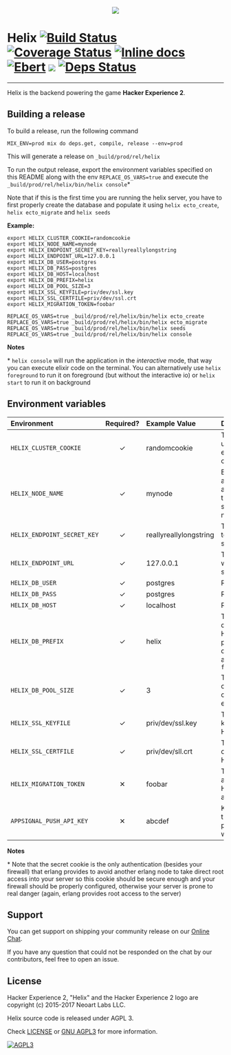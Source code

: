 <p align="center"><img src="help/logo.png" /></p>


# Helix [![Build Status](https://ci.hackerexperience.com/buildStatus/icon?job=HackerExperience/Helix/master)](https://ci.hackerexperience.com/job/HackerExperience/job/Helix/job/master) [![Coverage Status](https://coveralls.io/repos/github/HackerExperience/Helix/badge.svg?branch=master)](https://coveralls.io/github/HackerExperience/Helix?branch=master) [![Inline docs](http://inch-ci.org/github/HackerExperience/Helix.svg)](http://inch-ci.org/github/HackerExperience/Helix) [![Ebert](https://ebertapp.io/github/HackerExperience/Helix.svg)](https://ebertapp.io/github/HackerExperience/Helix) ![](https://tokei.rs/b1/github/hackerexperience/helix) [![Deps Status](https://beta.hexfaktor.org/badge/all/github/hackerexperience/helix.svg)](https://beta.hexfaktor.org/github/hackerexperience/helix)
---

Helix is the backend powering the game **Hacker Experience 2**.

## Building a release
To build a release, run the following command

```
MIX_ENV=prod mix do deps.get, compile, release --env=prod
```

This will generate a release on `_build/prod/rel/helix`

To run the output release, export the environment variables specified on this
README along with the env `REPLACE_OS_VARS=true` and execute the
`_build/prod/rel/helix/bin/helix console`*

Note that if this is the first time you are running the helix server, you have
to first properly create the database and populate it using `helix ecto_create`,
`helix ecto_migrate` and `helix seeds`

**Example:**
```
export HELIX_CLUSTER_COOKIE=randomcookie
export HELIX_NODE_NAME=mynode
export HELIX_ENDPOINT_SECRET_KEY=reallyreallylongstring
export HELIX_ENDPOINT_URL=127.0.0.1
export HELIX_DB_USER=postgres
export HELIX_DB_PASS=postgres
export HELIX_DB_HOST=localhost
export HELIX_DB_PREFIX=helix
export HELIX_DB_POOL_SIZE=3
export HELIX_SSL_KEYFILE=priv/dev/ssl.key
export HELIX_SSL_CERTFILE=priv/dev/ssl.crt
export HELIX_MIGRATION_TOKEN=foobar

REPLACE_OS_VARS=true _build/prod/rel/helix/bin/helix ecto_create
REPLACE_OS_VARS=true _build/prod/rel/helix/bin/helix ecto_migrate
REPLACE_OS_VARS=true _build/prod/rel/helix/bin/helix seeds
REPLACE_OS_VARS=true _build/prod/rel/helix/bin/helix console
```

**Notes**

\* `helix console` will run the application in the _interactive_ mode, that way
you can execute elixir code on the terminal. You can alternatively use
`helix foreground` to run it on foreground (but without the interactive io) or
`helix start` to run it on background

## Environment variables

| Environment | Required? | Example Value | Description |
|:-- |:--:|:-- |:-- |
|`HELIX_CLUSTER_COOKIE`| ✓ | randomcookie | The secret cookie used to authenticate erlang nodes on a cluster* |
|`HELIX_NODE_NAME`| ✓ | mynode | Each erlang node on a cluster must have a different name; this name is used solely to identify the node on the cluster |
|`HELIX_ENDPOINT_SECRET_KEY`| ✓ | reallyreallylongstring | The secret key used to encrypt the session token |
|`HELIX_ENDPOINT_URL`| ✓ | 127.0.0.1 | The hostname where the Helix server will run |
|`HELIX_DB_USER`| ✓ | postgres | RDBMS username |
|`HELIX_DB_PASS`| ✓ | postgres | RDBMS password |
|`HELIX_DB_HOST`| ✓ | localhost | RDBMS hostname |
|`HELIX_DB_PREFIX`| ✓ | helix | The prefix for the databases used on Helix. Eg: if the prefix is `foobar`, the database for accounts will be `foobar_prod_account` |
|`HELIX_DB_POOL_SIZE`| ✓ | 3 | The amount of connections constantly open for each database |
|`HELIX_SSL_KEYFILE`| ✓ | priv/dev/ssl.key | The path for the keyfile used on HTTPS connections |
|`HELIX_SSL_CERTFILE`| ✓ | priv/dev/sll.crt | The path for the certificate used on HTTPS connections |
|`HELIX_MIGRATION_TOKEN`| ✕ | foobar | Token used to authenticate HEBornMigration application exports |
|`APPSIGNAL_PUSH_API_KEY`| ✕ | abcdef | Key for AppSignal. If this env is not provided, AppSignal won't log errors |

**Notes**

\* Note that the secret cookie is the only authentication (besides your firewall) that erlang provides to avoid another erlang node to take direct root access into your server so this cookie should be secure enough and your firewall should be properly configured, otherwise your server is prone to real danger (again, erlang provides root access to the server)


## Support
You can get support on shipping your community release on our [Online Chat](https://chatops.hackerexperience.com/).

If you have any question that could not be responded on the chat by our
contributors, feel free to open an issue.

## License
Hacker Experience 2, "Helix" and the Hacker Experience 2 logo are copyright (c)
2015-2017 Neoart Labs LLC.

Helix source code is released under AGPL 3.

Check [LICENSE](LICENSE) or [GNU AGPL3](https://www.gnu.org/licenses/agpl-3.0.en.html)
for more information.

[![AGPL3](https://www.gnu.org/graphics/agplv3-88x31.png)](https://www.gnu.org/licenses/agpl-3.0.en.html)
